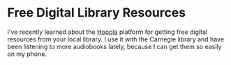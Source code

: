 # Free Digital Library Resources

I've recently learned about the [Hoopla](https://www.hoopladigital.com/) platform for getting free digital resources from your local library. I use it with the Carnegie library and have been listening to more audiobooks lately, because I can get them so easily on my phone.
